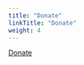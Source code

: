 ```yaml
---
title: "Donate"
linkTitle: "Donate"
weight: 4
---
```


[Donate](https://www.apache.org/foundation/sponsorship.html)
